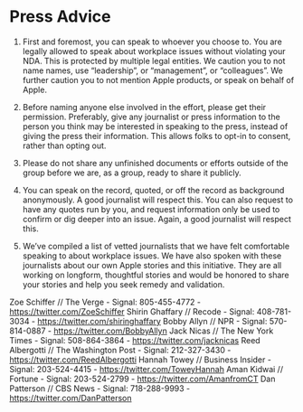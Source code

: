 # Press Advice

1. First and foremost, you can speak to whoever you choose to. You are legally allowed to speak about workplace issues without violating your NDA. This is protected by multiple legal entities. We caution you to not name names, use “leadership”, or “management”, or “colleagues”. We further caution you to not mention Apple products, or speak on behalf of Apple. 

2. Before naming anyone else involved in the effort, please get their permission. Preferably, give any journalist or press information to the person you think may be interested in speaking to the press, instead of giving the press their information. This allows folks to opt-in to consent, rather than opting out.

3. Please do not share any unfinished documents or efforts outside of the group before we are, as a group, ready to share it publicly.

4. You can speak on the record, quoted, or off the record as background anonymously. A good journalist will respect this. You can also request to have any quotes run by you, and request information only be used to confirm or dig deeper into an issue. Again, a good journalist will respect this.

5. We’ve compiled a list of vetted journalists that we have felt comfortable speaking to about workplace issues. We have also spoken with these journalists about our own Apple stories and this initiative. They are all working on longform, thoughtful stories and would be honored to share your stories and help you seek remedy and validation.

Zoe Schiffer // The Verge - Signal: 805-455-4772 - https://twitter.com/ZoeSchiffer
Shirin Ghaffary // Recode - Signal: 408-781-3034 - https://twitter.com/shiringhaffary 
Bobby Allyn // NPR - Signal: 570-814-0887 - https://twitter.com/BobbyAllyn 
Jack Nicas // The New York Times - Signal: 508-864-3864 - https://twitter.com/jacknicas 
Reed Albergotti // The Washington Post - Signal: 212-327-3430 - https://twitter.com/ReedAlbergotti
Hannah Towey // Business Insider - Signal: 203-524-4415 - https://twitter.com/ToweyHannah 
Aman Kidwai // Fortune - Signal: 203-524-2799 - https://twitter.com/AmanfromCT 
Dan Patterson // CBS News - Signal: 718-288-9993 - https://twitter.com/DanPatterson
